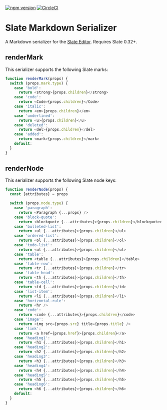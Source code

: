 [![npm version](https://badge.fury.io/js/slate-md-serializer.svg)](https://badge.fury.io/js/slate-md-serializer) [![CircleCI](https://circleci.com/gh/tommoor/slate-md-serializer.svg?style=svg)](https://circleci.com/gh/tommoor/slate-md-serializer)

# Slate Markdown Serializer

A Markdown serializer for the [Slate Editor](http://slatejs.org). Requires Slate 0.32+.

## renderMark

This serializer supports the following Slate marks:

```javascript
function renderMark(props) {
  switch (props.mark.type) {
    case 'bold':
      return <strong>{props.children}</strong>
    case 'code':
      return <Code>{props.children}</Code>
    case 'italic':
      return <em>{props.children}</em>
    case 'underlined':
      return <u>{props.children}</u>
    case 'deleted':
      return <del>{props.children}</del>
    case 'added':
      return <mark>{props.children}</mark>
    default:
  }
}
```

## renderNode

This serializer supports the following Slate node keys:

```javascript
function renderNode(props) {
  const {attributes} = props

  switch (props.node.type) {
    case 'paragraph':
      return <Paragraph {...props} />
    case 'block-quote':
      return <blockquote {...attributes}>{props.children}</blockquote>
    case 'bulleted-list':
      return <ul {...attributes}>{props.children}</ul>
    case 'ordered-list':
      return <ol {...attributes}>{props.children}</ol>
    case 'todo-list':
      return <ul {...attributes}>{props.children}</ul>
    case 'table':
      return <table {...attributes}>{props.children}</table>
    case 'table-row':
      return <tr {...attributes}>{props.children}</tr>
    case 'table-head':
      return <th {...attributes}>{props.children}</th>
    case 'table-cell':
      return <td {...attributes}>{props.children}</td>
    case 'list-item':
      return <li {...attributes}>{props.children}</li>
    case 'horizontal-rule':
      return <hr />
    case 'code':
      return <code {...attributes}>{props.children}</code>
    case 'image':
      return <img src={props.src} title={props.title} />
    case 'link':
      return <a href={props.href}>{props.children}</a>
    case 'heading1':
      return <h1 {...attributes}>{props.children}</h1>
    case 'heading2':
      return <h2 {...attributes}>{props.children}</h2>
    case 'heading3':
      return <h3 {...attributes}>{props.children}</h3>
    case 'heading4':
      return <h4 {...attributes}>{props.children}</h4>
    case 'heading5':
      return <h5 {...attributes}>{props.children}</h5>
    case 'heading6':
      return <h6 {...attributes}>{props.children}</h6>
    default:
  }
}
```
